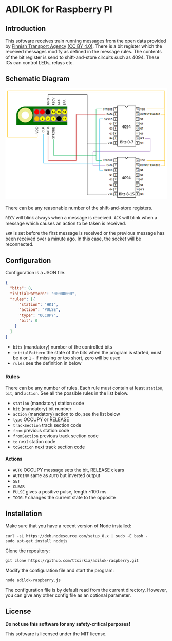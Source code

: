 # ADILOK for Raspberry PI

## Introduction

This software receives train running messages from the open data provided
by [Finnish Transport Agency](https://rata.digitraffic.fi)
[(CC BY 4.0)](http://creativecommons.org/licenses/by/4.0/). There is a bit
register which the received messages modify as defined in the message
rules. The contents of the bit register is send to shift-and-store circuits
such as 4094. These ICs can control LEDs, relays etc.

## Schematic Diagram

![schema](schema.png)

There can be any reasonable number of the shift-and-store registers.

`RECV` will blink always when a message is received. `ACK` will blink when
a message which causes an action to be taken is received.

`ERR` is set before the first message is received or the previous message
has been received over a minute ago. In this case, the socket will be
reconnected.

## Configuration

Configuration is a JSON file.

```json
{
  "bits": 8,
  "initialPattern": "00000000",
  "rules": [{
      "station": "HKI",
      "action": "PULSE",
      "type": "OCCUPY",
      "bit": 0
    }
  ]
}
```

* `bits` (mandatory) number of the controlled bits
* `initialPattern` the state of the bits when the program is started, must be `0` or `1` - if missing or too short, zero will be used
* `rules` see the definition in below


### Rules

There can be any number of rules. Each rule must contain at least `station`,
`bit`, and `action`. See all the possible rules in the list below.

* `station` (mandatory) station code
* `bit` (mandatory) bit number
* `action` (mandatory) action to do, see the list below
* `type` OCCUPY or RELEASE
* `trackSection` track section code
* `from` previous station code
* `fromSection` previous track section code
* `to` next station code
* `toSection` next track section code


#### Actions
* `AUTO` OCCUPY message sets the bit, RELEASE clears
* `AUTOINV` same as `AUTO` but inverted output
* `SET`
* `CLEAR`
* `PULSE` gives a positive pulse, length ~100 ms
* `TOGGLE` changes the current state to the opposite

## Installation

Make sure that you have a recent version of Node installed:

```
curl -sL https://deb.nodesource.com/setup_8.x | sudo -E bash -
sudo apt-get install nodejs
```

Clone the repository:

```
git clone https://github.com/ttsirkia/adilok-raspberry.git
```

Modify the configuration file and start the program:

```
node adilok-raspberry.js
```

The configuration file is by default read from the current directory. However, you can give any other config file as an optional parameter.

## License

**Do not use this software for any safety-critical purposes!**

This software is licensed under the MIT license.
